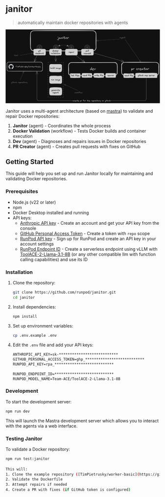 # janitor

> automatically maintain docker repositories with agents

![janitor diagram](docs/20250327_janitor_diagram.png)


Janitor uses a multi-agent architecture (based on [mastra](https://mastra.ai)) to validate and repair Docker repositories:

1. **Janitor** (agent) - Coordinates the whole process
2. **Docker Validation** (workflow) - Tests Docker builds and container execution
3. **Dev** (agent) - Diagnoses and repairs issues in Docker repositories
4. **PR Creator** (agent) - Creates pull requests with fixes on GitHub

## Getting Started

This guide will help you set up and run Janitor locally for maintaining and validating Docker repositories.

### Prerequisites

- Node.js (v22 or later)
- npm
- Docker Desktop installed and running
- API keys:
  - [Anthropic API key](https://console.anthropic.com/settings/keys) - Create an account and get your API key from the console
  - [GitHub Personal Access Token](https://github.com/settings/tokens) - Create a token with `repo` scope
  - [RunPod API key](https://www.runpod.io/console/user/settings) - Sign up for RunPod and create an API key in your account settings
  - [RunPod Endpoint ID](https://www.runpod.io/console/serverless) - Create a serverless endpoint using vLLM with [ToolACE-2-Llama-3.1-8B](https://huggingface.co/Team-ACE/ToolACE-2-Llama-3.1-8B) (or any other compatible llm with function calling capabilities)  and use its ID

### Installation

1. Clone the repository:
   ```bash
   git clone https://github.com/runpod/janitor.git
   cd janitor
   ```

2. Install dependencies:
   ```bash
   npm install
   ```

3. Set up environment variables:
   ```bash
   cp .env.example .env
   ```

4. Edit the `.env` file and add your API keys:
   ```
   ANTHROPIC_API_KEY=sk-***************************
   GITHUB_PERSONAL_ACCESS_TOKEN=ghp_***************************
   RUNPOD_API_KEY=rpa_***************************
   
   RUNPOD_ENDPOINT_ID=***************************
   RUNPOD_MODEL_NAME=Team-ACE/ToolACE-2-Llama-3.1-8B
   ```

### Development

To start the development server:

```bash
npm run dev
```

This will launch the Mastra development server which allows you to interact with the agents via a web interface.


### Testing Janitor

To validate a Docker repository:

```bash
npm run test:janitor

This will:
1. Clone the example repository ([TimPietrusky/worker-basic](https://github.com/TimPietrusky/worker-basic))
2. Validate the Dockerfile
3. Attempt repairs if needed
4. Create a PR with fixes (if GitHub token is configured)
```

